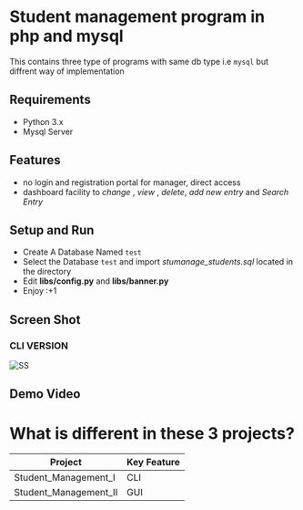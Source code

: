 # Student management program in php and mysql
This contains three type of programs with same db type i.e `mysql` but diffrent way of implementation
## Requirements
* Python 3.x
* Mysql Server

## Features
+ no login and registration portal for manager, direct access
+ dashboard facility to _change_ , _view_ , _delete_, _add new entry_ and _Search Entry_

## Setup and Run
+ Create A Database Named `test`
+ Select the Database `test` and import _stumanage_students.sql_ located in the directory
+ Edit **libs/config.py** and **libs/banner.py**
+ Enjoy :+1

## Screen Shot
### CLI VERSION
![SS](https://raw.githubusercontent.com/tbhaxor/school_college_projects/master/STUDENT_MANAGEMENT_IN_PYTHON/Student_Management_I/SS.PNG)

## Demo Video
<!--
[![Setup and Demo](http://img.youtube.com/vi/xqhnetiqHQY/0.jpg)](http://www.youtube.com/watch?v=xqhnetiqHQY)
-->

# What is different in these 3 projects?
| Project | Key Feature|
|----|---|
|Student_Management_I| CLI |
|Student_Management_II| GUI |
